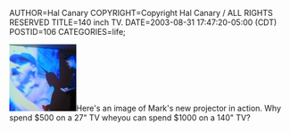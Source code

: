 AUTHOR=Hal Canary
COPYRIGHT=Copyright Hal Canary / ALL RIGHTS RESERVED
TITLE=140 inch TV.
DATE=2003-08-31 17:47:20-05:00 (CDT)
POSTID=106
CATEGORIES=life;

 [![modern art](/photos/thumb/2003-08-29-tv-140-inches.jpg)](/photos/2003-08-29-tv-140-inches.jpg)Here's an image of Mark's new projector in action. Why spend $500 on a 27" TV wheyou can spend $1000 on a 140" TV?
